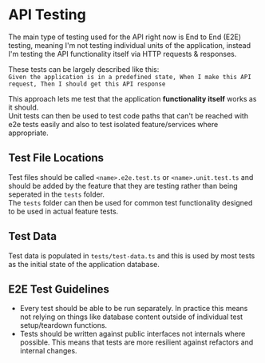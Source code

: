 # API Testing
The main type of testing used for the API right now is End to End (E2E) testing, meaning I'm not testing
individual units of the application, instead I'm testing the API functionality itself via HTTP requests & responses.

These tests can be largely described like this:  
`Given the application is in a predefined state, When I make this API request, Then I should get this API response` 

This approach lets me test that the application **functionality itself** works as it should.  
Unit tests can then be used to test code paths that can't be reached with e2e tests easily and also to test isolated feature/services where appropriate.

## Test File Locations
Test files should be called `<name>.e2e.test.ts` or `<name>.unit.test.ts` and should be added by the feature
that they are testing rather than being seperated in the `tests` folder.  
The `tests` folder can then be used for common test functionality designed to be used in actual feature tests.  

## Test Data
Test data is populated in `tests/test-data.ts` and this is used by most tests as the initial state of the application
database.

## E2E Test Guidelines
- Every test should be able to be run separately. In practice this means not relying on things like database content
outside of individual test setup/teardown functions.
- Tests should be written against public interfaces not internals where possible. This means that tests are more
resilient against refactors and internal changes.

